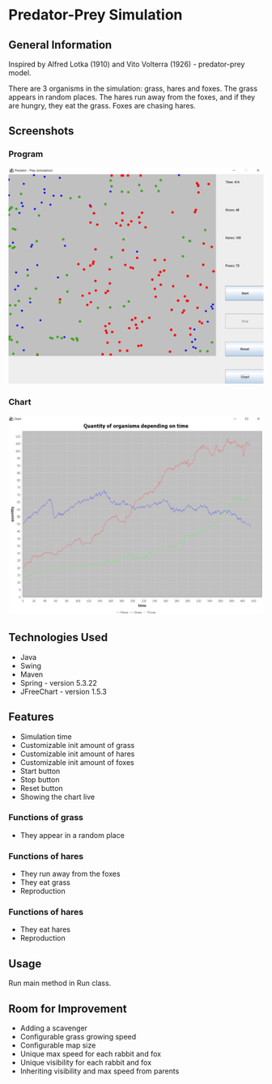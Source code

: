 # Predator-Prey Simulation

## General Information
Inspired by Alfred Lotka (1910) and Vito Volterra (1926) - predator-prey model.

There are 3 organisms in the simulation: grass, hares and foxes. The grass appears in random places. The hares run away
from the foxes, and if they are hungry, they eat the grass. Foxes are chasing hares.

## Screenshots
### Program
![Program](./img/program.png)

### Chart
![Chart](./img/chart.png)


## Technologies Used
- Java
- Swing
- Maven
- Spring - version 5.3.22
- JFreeChart - version 1.5.3

## Features
- Simulation time
- Customizable init amount of grass
- Customizable init amount of hares
- Customizable init amount of foxes
- Start button
- Stop button
- Reset button
- Showing the chart live

### Functions of grass
- They appear in a random place

### Functions of hares
- They run away from the foxes
- They eat grass
- Reproduction

### Functions of hares
- They eat hares
- Reproduction

## Usage
Run main method in Run class.

## Room for Improvement
- Adding a scavenger
- Configurable grass growing speed
- Configurable map size
- Unique max speed for each rabbit and fox
- Unique visibility for each rabbit and fox
- Inheriting visibility and max speed from parents